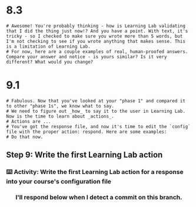 # 8.3
    # Awesome! You're probably thinking - how is Learning Lab validating that I did the thing just now!? And you have a point. With text, it's tricky - so I checked to make sure you wrote more than 5 words, but I'm not checking to see if you wrote anything that makes sense. This is a limitation of Learning Lab. 
    # For now, here are a couple examples of real, human-proofed answers. Compare your answer and notice - is yours similar? Is it very different? What would you change?


  # 9.1
    # Fabulous. Now that you've looked at your "phase 1" and compared it to other "phase 1s", we know what to say.
    # We need to figure out _how_ to say it to the user in Learning Lab. Now is the time to learn about _actions_. 
    # Actions are ...
    # You've got the response file, and now it's time to edit the `config` file with the proper action: respond. Here are some examples:
    # Do that now.

## Step 9: Write the first Learning Lab action

### :keyboard: Activity: Write the first Learning Lab action for a response into your course's configuration file

<h3 align="center">I'll respond below when I detect a commit on this branch.</h3>
